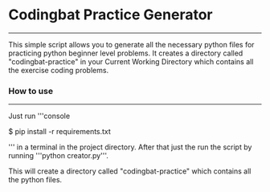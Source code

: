 # Codingbat Practice Generator
----
This simple script allows you to generate all the necessary python files for practicing python beginner level problems.
It creates a directory called "codingbat-practice" in your Current Working Directory which contains all the exercise coding problems.

### How to use
----
Just run 
'''console

$ pip install -r requirements.txt

''' 
in a terminal in the project directory. After that just the run the script by running '''python creator.py'''.

This will create a directory called "codingbat-practice" which contains all the python files.
